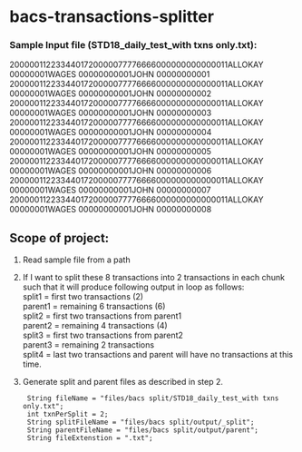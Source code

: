 # bacs-transactions-splitter
### Sample Input file (STD18_daily_test_with txns only.txt): <br />
2000001122334401720000077776666000000000000011ALLOKAY   00000001WAGES  00000000001JOHN   00000000001
2000001122334401720000077776666000000000000011ALLOKAY   00000001WAGES  00000000001JOHN   00000000002
2000001122334401720000077776666000000000000011ALLOKAY   00000001WAGES  00000000001JOHN   00000000003
2000001122334401720000077776666000000000000011ALLOKAY   00000001WAGES  00000000001JOHN   00000000004
2000001122334401720000077776666000000000000011ALLOKAY   00000001WAGES  00000000001JOHN   00000000005
2000001122334401720000077776666000000000000011ALLOKAY   00000001WAGES  00000000001JOHN   00000000006
2000001122334401720000077776666000000000000011ALLOKAY   00000001WAGES  00000000001JOHN   00000000007
2000001122334401720000077776666000000000000011ALLOKAY   00000001WAGES  00000000001JOHN   00000000008

## Scope of project:
1. Read sample file from a path
2. If I want to split these 8 transactions into 2 transactions in each chunk such that it will produce following output in loop as follows:<br />
split1 = first two transactions (2) <br />
parent1 = remaining 6 transactions (6) <br />
split2 = first two transactions from parent1<br />
parent2 = remaining 4 transactions (4) <br />
split3 = first two transactions from parent2<br />
parent3 = remaining 2 transactions<br />
split4 = last two transactions and parent will have no transactions at this time. <br />

3. Generate split and parent files as described in step 2.

        String fileName = "files/bacs split/STD18_daily_test_with txns only.txt";
        int txnPerSplit = 2;
        String splitFileName = "files/bacs split/output/_split";
        String parentFileName = "files/bacs split/output/parent";
        String fileExtenstion = ".txt";
